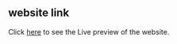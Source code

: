 ## website link
Click [here](https://context-app-react.vercel.app/) to see the Live preview of the website.

